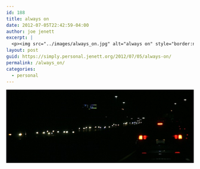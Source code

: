```yaml
---
id: 188
title: always on
date: 2012-07-05T22:42:59-04:00
author: joe jenett
excerpt: |
  <p><img src="../images/always_on.jpg" alt="always on" style="border:none;" /></p>
layout: post
guid: https://simply.personal.jenett.org/2012/07/05/always-on/
permalink: /always_on/
categories:
  - personal
---
```

<img src="../images/always_on.jpg" alt="always on" style="border:none;" />